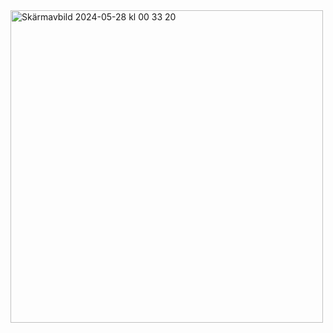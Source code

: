 <img width="500" alt="Skärmavbild 2024-05-28 kl  00 33 20" src="https://github.com/Mohammed-Dawood/CSS_Workshop/assets/78726877/e872f1d1-2d5c-4d18-8206-72db85cecfe6">
